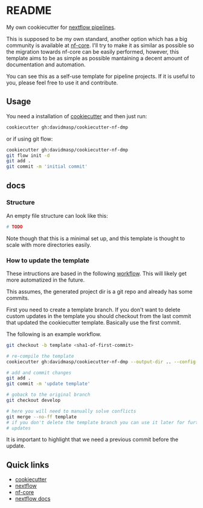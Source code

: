 # README

My own cookiecutter for [nextflow pipelines](https://www.nextflow.io/).

This is supposed to be my own standard, another option which has a big
community is available at
[nf-core](https://nf-co.re/tools#creating-a-new-workflow).
I'll try to make it as similar as possible so the migration towards
nf-core can be easily performed, however, this template aims to be
as simple as possible mantaining a decent amount of documentation and
automation.

You can see this as a self-use template for pipeline projects.
If it is useful to you, please feel free to use it and contribute.

## Usage

You need a installation of
[cookiecutter](https://cookiecutter.readthedocs.io/en/latest/)
and then just run:

```bash
cookiecutter gh:davidmasp/cookiecutter-nf-dmp
```

or if using git flow:

```bash
cookiecutter gh:davidmasp/cookiecutter-nf-dmp
git flow init -d
git add .
git commit -m 'initial commit'
```

## docs

### Structure

An empty file structure can look like this:

```bash
# TODO
```

Note though that this is a minimal set up, and this template is thought to
scale with more directories easily.

### How to update the template

These intructions are based in the following
[workflow](https://github.com/cookiecutter/cookiecutter/issues/784#issuecomment-283529086).
This will likely get more automatized in the future.

This assumes, the generated project dir is a git repo and already has some
commits.

First you need to create a template branch. If you don't want to delete custom
updates in the template you should checkout from the last commit that updated
the cookiecutter template. Basically use the first commit.

The following is an example workflow.

```bash
git checkout -b template <sha1-of-first-commit>

# re-compile the template
cookiecutter gh:davidmasp/cookiecutter-nf-dmp --output-dir .. --config-file .cookiecutter.yaml --no-input --overwrite-if-exists

# add and commit changes
git add .
git commit -m 'update template'

# goback to the original branch
git checkout develop

# here you will need to manually solve conflicts
git merge --no-ff template
# if you don't delete the template branch you can use it later for further
# updates
```

It is important to highlight that we need a previous commit before the update.

## Quick links

* [cookiecutter](https://cookiecutter.readthedocs.io/en/latest/)
* [nextflow](https://www.nextflow.io/)
* [nf-core](https://nf-co.re/)
* [nextflow docs](https://www.nextflow.io/docs/latest/index.html)
